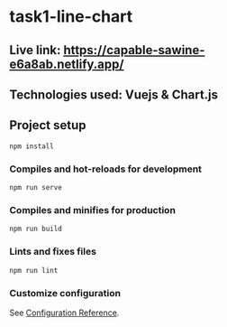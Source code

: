 # task1-line-chart

## Live link: https://capable-sawine-e6a8ab.netlify.app/

## Technologies used: Vuejs & Chart.js

## Project setup
```
npm install
```

### Compiles and hot-reloads for development
```
npm run serve
```

### Compiles and minifies for production
```
npm run build
```

### Lints and fixes files
```
npm run lint
```

### Customize configuration
See [Configuration Reference](https://cli.vuejs.org/config/).
